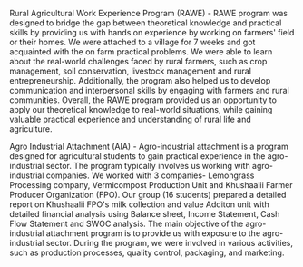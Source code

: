 Rural Agricultural Work Experience Program (RAWE) -
RAWE program was designed to bridge the gap between theoretical knowledge and practical skills by providing us with hands on experience by working on farmers' field or their homes. 
We were attached to a village for 7 weeks and got acquainted with the on farm practical problems. We were able to learn about the real-world challenges faced by rural farmers, such as crop management, soil conservation, livestock management and rural entrepreneurship. Additionally, the program also helped us to develop communication and interpersonal skills by engaging with farmers and rural communities.
Overall, the RAWE program provided us an opportunity to apply our theoretical knowledge to real-world situations, while gaining valuable practical experience and understanding of rural life and agriculture.

Agro Industrial Attachment (AIA) -
Agro-industrial attachment is a program designed for agricultural students to gain practical experience in the agro-industrial sector. The program typically involves us working with agro-industrial companies. We worked with 3 companies- Lemongrass Processing company, Vermicompost Production Unit and Khushaalii Farmer Producer Organization (FPO). Our group (16 students) prepared a detailed report on Khushaalii FPO's milk collection and value Additon unit with detailed financial analysis using Balance sheet, Income Statement, Cash Flow Statement and SWOC analysis. The main objective of the agro-industrial attachment program is to provide us with exposure to the agro-industrial sector. During the program, we were involved in various activities, such as production processes, quality control, packaging, and marketing.
